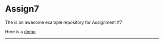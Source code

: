 # Assign7
The is an awesome example repository for Assignment #7

Here is a [demo](https://dhowe.github.io/Assign7/)

----------
